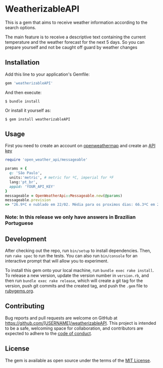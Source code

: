 # WeatherizableAPI

This is a gem that aims to receive weather information according to the search options.

The main feature is to receive a descriptive text containing the current temperature and the weather forecast for the next 5 days. So you can prepare yourself and not be caught off guard by weather changes

## Installation

Add this line to your application's Gemfile:

```ruby
gem 'weatherizableAPI'
```

And then execute:

    $ bundle install

Or install it yourself as:

    $ gem install weatherizableAPI

## Usage

First you need to create an account on [openweathermap](https://openweathermap.org/) and create an [API key](https://home.openweathermap.org/api_keys)

```ruby
require 'open_weather_api/messageable'

params = {
  q: 'São Paulo',
  units:'metric', # metric for ºC, imperial for ºF
  lang:'pt_br',
  appid: 'YOUR_API_KEY'
}
messageable = OpenWeatherApi::Messageable.new(@params)
messageable.prevision
=> "26.9ºC e nublado em 22/02. Média para os proximos dias: 66.3ºC em 23/02, 68.5ºC em 24/02, 62.2ºC em 25/02, 58.1ºC em 26/02, 35.9ºC em 27/02.  "

```

### Note: In this release we only have answers in Brazilian Portuguese

## Development

After checking out the repo, run `bin/setup` to install dependencies. Then, run `rake spec` to run the tests. You can also run `bin/console` for an interactive prompt that will allow you to experiment.

To install this gem onto your local machine, run `bundle exec rake install`. To release a new version, update the version number in `version.rb`, and then run `bundle exec rake release`, which will create a git tag for the version, push git commits and the created tag, and push the `.gem` file to [rubygems.org](https://rubygems.org).

## Contributing

Bug reports and pull requests are welcome on GitHub at https://github.com/[USERNAME]/weatherizableAPI. This project is intended to be a safe, welcoming space for collaboration, and contributors are expected to adhere to the [code of conduct](https://github.com/[USERNAME]/weatherizableAPI/blob/master/CODE_OF_CONDUCT.md).

## License

The gem is available as open source under the terms of the [MIT License](https://opensource.org/licenses/MIT).
